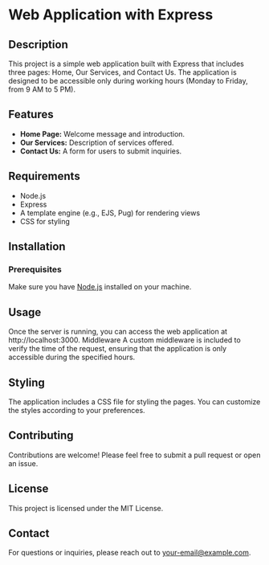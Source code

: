 # Web Application with Express

## Description

This project is a simple web application built with Express that includes three pages: Home, Our Services, and Contact Us. The application is designed to be accessible only during working hours (Monday to Friday, from 9 AM to 5 PM).

## Features

- **Home Page:** Welcome message and introduction.
- **Our Services:** Description of services offered.
- **Contact Us:** A form for users to submit inquiries.

## Requirements

- Node.js
- Express
- A template engine (e.g., EJS, Pug) for rendering views
- CSS for styling

## Installation

### Prerequisites

Make sure you have [Node.js](https://nodejs.org/) installed on your machine.

## Usage

Once the server is running, you can access the web application at http://localhost:3000.
Middleware
A custom middleware is included to verify the time of the request, ensuring that the application is only accessible during the specified hours.

## Styling

The application includes a CSS file for styling the pages. You can customize the styles according to your preferences.

## Contributing

Contributions are welcome! Please feel free to submit a pull request or open an issue.

## License

This project is licensed under the MIT License.

## Contact

For questions or inquiries, please reach out to your-email@example.com.
